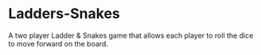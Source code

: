 # Ladders-Snakes
A two player Ladder &amp; Snakes game that allows each player to roll the dice to move forward on the board.
